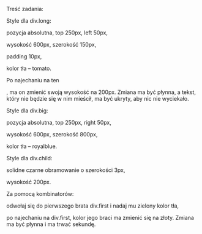 Treść zadania:

Style dla div.long:

pozycja absolutna, top 250px, left 50px,

wysokość 600px, szerokość 150px,

padding 10px,

kolor tła – tomato.

Po najechaniu na ten <div>, ma on zmienić swoją wysokość na 200px. Zmiana ma być płynna, a tekst, który nie będzie się w nim mieścił, ma być ukryty, aby nic nie wyciekało.



Style dla div.big:

pozycja absolutna, top 250px, right 50px,

wysokość 600px, szerokość 800px,

kolor tła – royalblue.



Style dla div.child:

solidne czarne obramowanie o szerokości 3px,

wysokość 200px.



Za pomocą kombinatorów:

odwołaj się do pierwszego brata div.first i nadaj mu zielony kolor tła,

po najechaniu na div.first, kolor jego braci ma zmienić się na złoty. Zmiana ma być płynna i ma trwać sekundę.